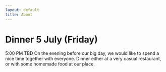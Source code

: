 ```yaml
---
layout: default
title: About
---
```

# Dinner 5 July (Friday)
5:00 PM
TBD
On the evening before our big day, we would like to spend a nice time together with everyone. Dinner either at a very casual restaurant, or with some homemade food at our place. 
